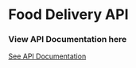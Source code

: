 # Food Delivery API

### View API Documentation here 
[See API Documentation](https://documenter.getpostman.com/view/17455584/UzXXPtKb)